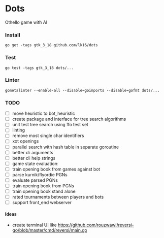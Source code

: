 
# Dots
Othello game with AI

### Install
```
go get -tags gtk_3_18 github.com/lk16/dots
```

### Test
```
go test -tags gtk_3_18 dots/...
```

### Linter

```
gometalinter --enable-all --disable=goimports --disable=gofmt dots/...
```

### TODO
- [ ] move heuristic to bot_heuristic
- [ ] create package and interface for tree search algorithms
- [ ] unit test tree search using ffo test set
- [ ] linting
- [ ] remove most single char identifiers
- [ ] xot openings
- [ ] parallel search with hash table in separate goroutine
- [ ] better cli arguments
- [ ] better cli help strings
- [ ] game state evaluation:
- [ ] train opening book from games against bot
- [ ] parse kurnik/flyordie PGNs
- [ ] evaluate parsed PGNs
- [ ] train opening book from PGNs
- [ ] train opening book stand alone
- [ ] rated tournaments between players and bots
- [ ] support front_end webserver

#### Ideas
- create terminal UI like https://github.com/rouzwawi/reversi-go/blob/master/cmd/reversi/main.go